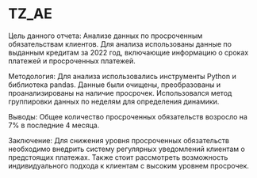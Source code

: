 # TZ_AE


Цель данного отчета:
Анализе данных по просроченным обязательствам клиентов. 
Для анализа использованы данные по выданным кредитам за 2022 год, включающие информацию о сроках платежей и просроченных платежей.

Методология:
Для анализа использовались инструменты Python и библиотека pandas. 
Данные были очищены, преобразованы и проанализированы на наличие просрочек. 
Использовался метод группировки данных по неделям для определения динамики.

Выводы:
Общее количество просроченных обязательств возросло на 7% в последние 4 месяца.

Заключение:
Для снижения уровня просроченных обязательств необходимо внедрить систему регулярных уведомлений клиентам о предстоящих платежах. 
Также стоит рассмотреть возможность индивидуального подхода к клиентам с высоким уровнем просрочек.
